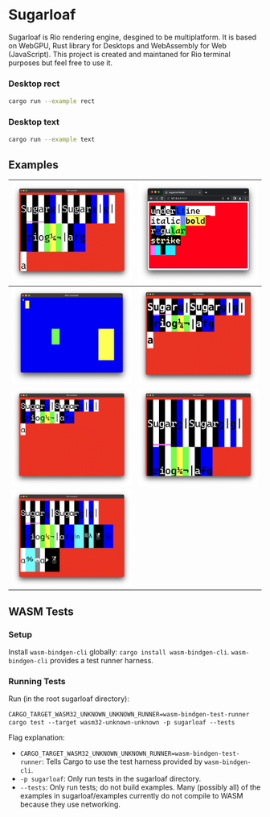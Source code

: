 # Sugarloaf

Sugarloaf is Rio rendering engine, desgined to be multiplatform. It is based on WebGPU, Rust library for Desktops and WebAssembly for Web (JavaScript). This project is created and maintaned for Rio terminal purposes but feel free to use it.

### Desktop rect

```bash
cargo run --example rect
```

### Desktop text

```bash
cargo run --example text
```

## Examples

| ![Demo sugarloaf 1](resources/demo-sugarloaf-1.png) | ![Demo Sugarloaf wasm](resources/demo-wasm-1.png) |
| ----------- | ----------- |
| ![Demo Rect](resources/demo-rect.png) | ![Demo sugarloaf 3](resources/demo-sugarloaf-3.png) |
| ![Demo sugarloaf 4](resources/demo-sugarloaf-4.png) | ![Demo sugarloaf 5](resources/demo-sugarloaf-5.png) |
| ![Demo sugarloaf 6](resources/demo-sugarloaf-6.png) | |

## WASM Tests

### Setup

Install `wasm-bindgen-cli` globally: `cargo install wasm-bindgen-cli`.
`wasm-bindgen-cli` provides a test runner harness.

### Running Tests

Run (in the root sugarloaf directory):

```
CARGO_TARGET_WASM32_UNKNOWN_UNKNOWN_RUNNER=wasm-bindgen-test-runner cargo test --target wasm32-unknown-unknown -p sugarloaf --tests
```

Flag explanation:

- `CARGO_TARGET_WASM32_UNKNOWN_UNKNOWN_RUNNER=wasm-bindgen-test-runner`: Tells
  Cargo to use the test harness provided by `wasm-bindgen-cli`.
- `-p sugarloaf`: Only run tests in the sugarloaf directory.
- `--tests`: Only run tests; do not build examples. Many (possibly all) of the
  examples in sugarloaf/examples currently do not compile to WASM because they
  use networking.
